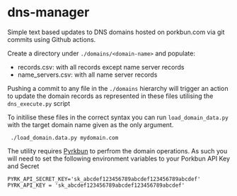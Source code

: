 # dns-manager

Simple text based updates to DNS domains hosted on porkbun.com via git commits using Github actions.

Create a directory under `./domains/<domain-name>` and populate:
 - records.csv: with all records except name server records
 - name_servers.csv: with all name server records
 
 Pushing a commit to any file in the `./domains` hierarchy will trigger an action to update the domain records as represented in these files utilising the `dns_execute.py` script
 
 To initilise these files in the correct syntax you can run `load_domain_data.py` with the target domain name given as the only argument.
 
```
 ./load_domain.data.py mydomain.com
```
 
 The utility requires [Pyrkbun](https://pypi.org/project/pyrkbun/) to perfrom the domain operations. As such you will need to set the following environment variables to your Porkbun API Key and Secret
```
PYRK_API_SECRET_KEY='sk_abcdef123456789abcdef123456789abcdef'
PYRK_API_KEY = 'sk_abcdef123456789abcdef123456789abcdef'
```

